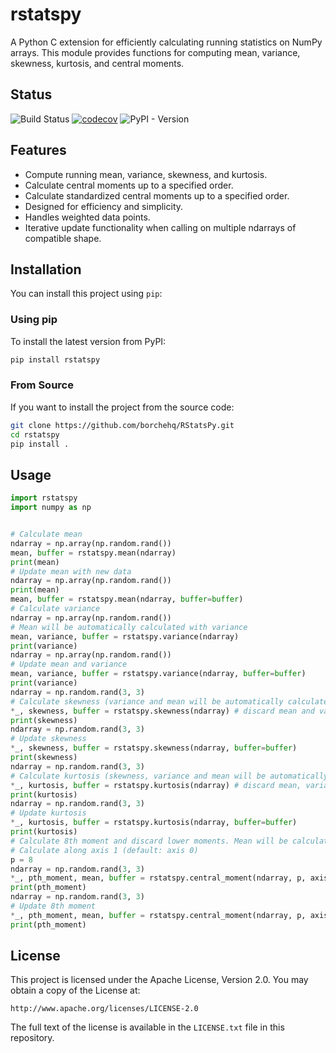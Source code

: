 # rstatspy

A Python C extension for efficiently calculating running statistics on NumPy arrays. This module provides functions for computing mean, variance, skewness, kurtosis, and central moments.

## Status
![Build Status](https://github.com/borchehq/RStatsPy/actions/workflows/ci.yml/badge.svg)
[![codecov](https://codecov.io/gh/borchehq/RStatsPy/graph/badge.svg?token=ZSESQKJEKQ)](https://codecov.io/gh/borchehq/RStatsPy)
![PyPI - Version](https://img.shields.io/pypi/v/rstatspy?color=green&cacheSeconds=120)
## Features

- Compute running mean, variance, skewness, and kurtosis.
- Calculate central moments up to a specified order.
- Calculate standardized central moments up to a specified order.
- Designed for efficiency and simplicity.
- Handles weighted data points.
- Iterative update functionality when calling on multiple ndarrays of compatible shape.

## Installation

You can install this project using `pip`:

### Using pip

To install the latest version from PyPI:

```bash
pip install rstatspy
```

### From Source

If you want to install the project from the source code:

```bash
git clone https://github.com/borchehq/RStatsPy.git
cd rstatspy
pip install .
```

## Usage
```python
import rstatspy
import numpy as np


# Calculate mean
ndarray = np.array(np.random.rand())
mean, buffer = rstatspy.mean(ndarray)
print(mean)
# Update mean with new data
ndarray = np.array(np.random.rand())
print(mean)
mean, buffer = rstatspy.mean(ndarray, buffer=buffer)
# Calculate variance
ndarray = np.array(np.random.rand())
# Mean will be automatically calculated with variance
mean, variance, buffer = rstatspy.variance(ndarray)
print(variance)
ndarray = np.array(np.random.rand())
# Update mean and variance
mean, variance, buffer = rstatspy.variance(ndarray, buffer=buffer)
print(variance)
ndarray = np.random.rand(3, 3)
# Calculate skewness (variance and mean will be automatically calculated as well)
*_, skewness, buffer = rstatspy.skewness(ndarray) # discard mean and variance
print(skewness)
ndarray = np.random.rand(3, 3)
# Update skewness
*_, skewness, buffer = rstatspy.skewness(ndarray, buffer=buffer)
print(skewness)
ndarray = np.random.rand(3, 3)
# Calculate kurtosis (skewness, variance and mean will be automatically calculated as well)
*_, kurtosis, buffer = rstatspy.kurtosis(ndarray) # discard mean, variance and skewness
print(kurtosis)
ndarray = np.random.rand(3, 3)
# Update kurtosis
*_, kurtosis, buffer = rstatspy.kurtosis(ndarray, buffer=buffer)
print(kurtosis)
# Calculate 8th moment and discard lower moments. Mean will be calculated as well.
# Calculate along axis 1 (default: axis 0)
p = 8
ndarray = np.random.rand(3, 3)
*_, pth_moment, mean, buffer = rstatspy.central_moment(ndarray, p, axis=1)
print(pth_moment)
ndarray = np.random.rand(3, 3)
# Update 8th moment
*_, pth_moment, mean, buffer = rstatspy.central_moment(ndarray, p, axis=1, buffer=buffer)
print(pth_moment)
```

## License

This project is licensed under the Apache License, Version 2.0. You may obtain a copy of the License at:

    http://www.apache.org/licenses/LICENSE-2.0

The full text of the license is available in the `LICENSE.txt` file in this repository.